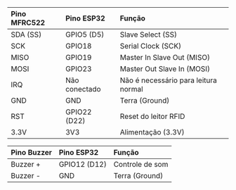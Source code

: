 | Pino MFRC522 | Pino ESP32  | Função                                  |
|:-------------|:------------|:----------------------------------------|
| SDA (SS)     | GPIO5 (D5)   | Slave Select (SS)                       |
| SCK          | GPIO18       | Serial Clock (SCK)                      |
| MISO         | GPIO19       | Master In Slave Out (MISO)              |
| MOSI         | GPIO23       | Master Out Slave In (MOSI)              |
| IRQ          | Não conectado| Não é necessário para leitura normal   |
| GND          | GND          | Terra (Ground)                         |
| RST          | GPIO22 (D22) | Reset do leitor RFID                   |
| 3.3V         | 3V3          | Alimentação (3.3V)                     |

| Pino Buzzer | Pino ESP32  | Função                                  |
|:------------|:------------|:----------------------------------------|
| Buzzer +    | GPIO12 (D12) | Controle de som                        |
| Buzzer -    | GND          | Terra (Ground)                         |
